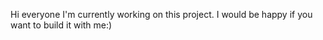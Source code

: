 Hi everyone
I'm currently working on this project. I would be happy if you want to build it with me:)
